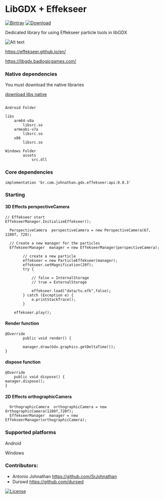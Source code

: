# LibGDX + Effekseer 


[![Bintray](https://img.shields.io/bintray/v/srjohnathan/gdx.effekseer/gdx.effekseer)](https://bintray.com/srjohnathan/gdx.effekseer/gdx.effekseer)
[ ![Download](https://api.bintray.com/packages/srjohnathan/gdx.effekseer/gdx.effekseer/images/download.svg) ](https://bintray.com/srjohnathan/gdx.effekseer/gdx.effekseer/_latestVersion)

Dedicated library for using Effekseer particle tools in libGDX


![Alt text](https://thumbs.gfycat.com/ThickDistinctDunnart-size_restricted.gif?raw=true "Title")

https://effekseer.github.io/en/

https://libgdx.badlogicgames.com/


### Native dependencies

You must download the native libraries

[download libs native](libs.zip)


```

Android Folder

libs 
    arm64-v8a
        libsrc.so
    armeabi-v7a
        libsrc.so
    x86
        libsrc.so

Windows Folder
        assets
            src.dll

```



### Core dependencies
```implementation 'br.com.johnathan.gdx.effekseer:api:0.0.3'```

### Starting

#### 3D Effects  perspectiveCamera

```
// Effekseer start
EffekseerManager.InitializeEffekseer();

  PerspectiveCamera  perspectiveCamera = new PerspectiveCamera(67, 1280f, 720);

  // Create a new manager for the particles
  EffekseerManager  manager = new EffekseerManager(perspectiveCamera);

        // create a new particle
        effekseer = new ParticleEffekseer(manager);
        effekseer.setMagnification(20f);
        try {
            
            // false = InternalStorage
            // true = ExternalStorage

            effekseer.load("data/tu.efk",false);
        } catch (Exception e) {
            e.printStackTrace();
        }

    effekseer.play();
```


#### Render function

``` 
@Override
        public void render() {

        manager.draw(Gdx.graphics.getDeltaTime());
} 
```

#### dispose function

```  
@Override
    public void dispose() {
manager.dispose();
} 
```

#### 2D Effects  orthographicCamera
```
  OrthographicCamera  orthographicCamera = new OrthographicCamera(1280f,720f);
  EffekseerManager  manager = new EffekseerManager(orthographicCamera);
```

### Supported platforms

Android 

Windows

### Contributors:
* Antonio Johnathan       https://github.com/SrJohnathan
* Durswd                 https://github.com/durswd

[![License](https://img.shields.io/badge/License-Apache%202.0-blue.svg)](https://opensource.org/licenses/Apache-2.0)

